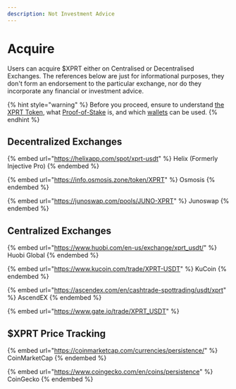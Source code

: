 ```yaml
---
description: Not Investment Advice
---
```


# Acquire

Users can acquire $XPRT either on Centralised or Decentralised Exchanges. The references below are just for informational purposes, they don't form an endorsement to the particular exchange, nor do they incorporate any financial or investment advice.&#x20;

{% hint style="warning" %}
Before you proceed, ensure to understand [the XPRT Token](./), what [Proof-of-Stake](../../learn/fundamentals/what-is-proof-of-stake.md) is, and which [wallets](../wallets.md) can be used.&#x20;
{% endhint %}

## Decentralized Exchanges

{% embed url="https://helixapp.com/spot/xprt-usdt" %}
Helix (Formerly Injective Pro)
{% endembed %}

{% embed url="https://info.osmosis.zone/token/XPRT" %}
Osmosis
{% endembed %}

{% embed url="https://junoswap.com/pools/JUNO-XPRT" %}
Junoswap
{% endembed %}



## Centralized Exchanges

{% embed url="https://www.huobi.com/en-us/exchange/xprt_usdt/" %}
Huobi Global
{% endembed %}

{% embed url="https://www.kucoin.com/trade/XPRT-USDT" %}
KuCoin
{% endembed %}

{% embed url="https://ascendex.com/en/cashtrade-spottrading/usdt/xprt" %}
AscendEX
{% endembed %}

{% embed url="https://www.gate.io/trade/XPRT_USDT" %}

## $XPRT Price Tracking

{% embed url="https://coinmarketcap.com/currencies/persistence/" %}
CoinMarketCap
{% endembed %}

{% embed url="https://www.coingecko.com/en/coins/persistence" %}
CoinGecko
{% endembed %}

